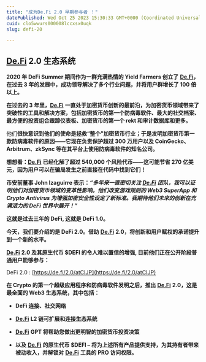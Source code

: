 ```yaml
---
title: "成为De.Fi 2.0 早期参与者 ！"
datePublished: Wed Oct 25 2023 15:30:33 GMT+0000 (Coordinated Universal Time)
cuid: clo5wwurs000008lccxsx0uqk
slug: defi-20

---
```


## [**De.Fi**](http://De.Fi) **2.0 生态系统**

**2020 年 DeFi Summer 期间作为一群充满热情的 Yield Farmers 创立了** [**De.Fi**](http://De.Fi)**，在过去 3 年的发展中，成功领导解决了多个行业问题，并将用户群增长了 100 倍以上。**

**在过去的 3 年里，**[**De.Fi**](http://De.Fi) **一直处于加密货币创新的最前沿，为加密货币领域带来了突破性的工具和解决方案，包括加密货币的第一个防病毒软件、最大的社交档案、最方便的投资组合跟踪仪表板、加密货币的第一个 rekt 和审计数据库和更多。**

他们**很快意识到他们的使命是拯救“整个”加密货币行业；于是发明加密货币第一款防病毒软件的原因——它现在负责保护超过 300 万用户以及 CoinGecko、Arbitrum、zkSync 等在其平台上使用防病毒软件的知名公司。**

**想想看：**[**De.Fi**](http://De.Fi) **已经化解了超过 540,000 个风险代币——这可能节省 270 亿美元，因为用户可以在骗局发生之前直接在代码中找到它们！**

**币安前董事 John Izaguirre 表示：*“多年来一直密切关注*** [***De.Fi***](http://De.Fi) ***团队，我可以证明他们对加密货币领域的变革性影响。他们改变游戏规则的 Web3 SuperApp 和 Crypto Antivirus 为增强加密安全性设定了新标准。我期待他们未来的创新在充满活力的 DeFi 世界中展开！”***

**这就是过去三年的 DeFi, 这就是 DeFi 1.0。**

**今天，我们要介绍的是 DeFi 2.0。借助** [**De.Fi**](http://De.Fi) **2.0，将创新和用户赋权的承诺提升到一个新的水平。**

[**De.Fi**](http://De.Fi) **2.0 及其原生代币 $DEFI 的令人难以置信的增强, 目前他们正在公开阶段普通用户能够参与：**

DeFi 2.0 : [https://de.fi/2.0/atCIJP](https://de.fi/2.0/atCIJP)

**在 Crypto 的第一个超级应用程序和防病毒软件发明之后，推出** [**De.Fi**](http://De.Fi) **2.0，这是最全面的 Web3 生态系统，其中包括：**

* **DeFi 连接、社交网络**
    
* [**De.Fi**](http://De.Fi) **L2 链可扩展和连接生态系统**
    
* [**De.Fi**](http://De.Fi) **GPT 将帮助您做出更明智的加密货币投资决策**
    
* **以及** [**De.Fi**](http://De.Fi) **的原生代币 $DEFI – 将为上述所有产品提供支持，为其持有者带来被动收入，并解锁对** [**De.Fi**](http://De.Fi) **工具的 PRO 访问权限。**